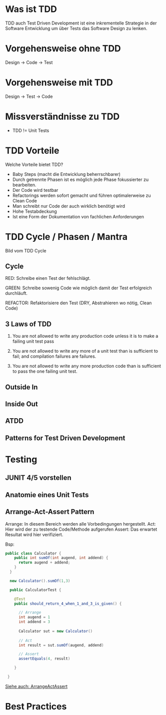 
# Was ist TDD

TDD auch Test Driven Development ist eine inkrementelle Strategie in der Software Entwicklung
um über Tests das Software Design zu lenken.

# Vorgehensweise ohne TDD
Design -> Code -> Test

# Vorgehensweise mit TDD
Design -> Test -> Code

# Missverständnisse zu TDD

- TDD != Unit Tests

# TDD Vorteile

Welche Vorteile bietet TDD?

- Baby Steps (macht die Entwicklung beherrschbarer)
- Durch getrennte Phasen ist es möglich jede Phase fokussierter zu bearbeiten.
- Der Code wird testbar
- Refactorings werden sofort gemacht und führen optimalerweise zu Clean Code
- Man schreibt nur Code der auch wirklich benötigt wird
- Hohe Testabdeckung
- Ist eine Form der Dokumentation von fachlichen Anforderungen

# TDD Cycle / Phasen / Mantra

Bild vom TDD Cycle

## Cycle

RED: Schreibe einen Test der fehlschlägt.

GREEN: Schreibe sowenig Code wie möglich damit der Test erfolgreich durchläuft.

REFACTOR: Refaktorisiere den Test (DRY, Abstrahieren wo nötig, Clean Code)

## 3 Laws of TDD

1. You are not allowed to write any production code unless it is to make a failing unit test pass

2. You are not allowed to write any more of a unit test than is sufficient to fail; and compilation failures are failures.

3. You are not allowed to write any more production code than is sufficient to pass the one failing unit test.

## Outside In
## Inside Out

## ATDD

## Patterns for Test Driven Development


# Testing
## JUNIT 4/5 vorstellen
## Anatomie eines Unit Tests
## Arrange-Act-Assert Pattern

Arrange: In diesem Bereich werden alle Vorbedingungen hergestellt.
Act: Hier wird der zu testende Code/Methode aufgerufen
Assert: Das erwartet Resultat wird hier verifiziert.

Bsp:

```java
public class Calculator {
    public int sumOf(int augend, int addend) {
      return augend + addend;
    }
  }

  new Calculator().sumOf(1,3)
```


```java
  public CalculatorTest {

    @Test
    public should_return_4_when_1_and_3_is_given() {

      // Arrange
      int augend = 1
      int addend = 3
      
      Calculator sut = new Calculator()
    
      // Act
      int result = sut.sumOf(augend, addend)

      // Assert
      assertEquals(4, result)

    }

 }
```





[Siehe auch: ArrangeActAssert](http://wiki.c2.com/?ArrangeActAssert)


# Best Practices
